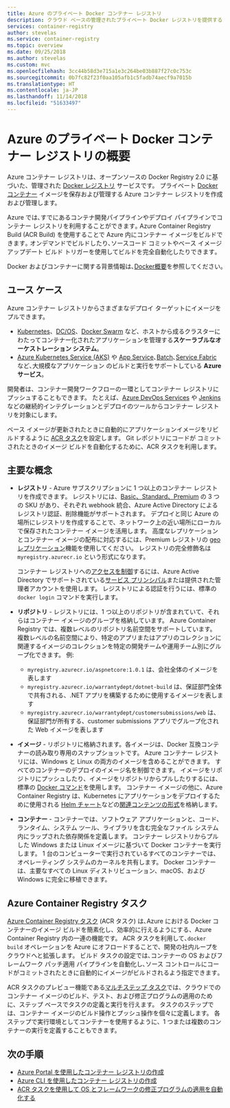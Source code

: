 ```yaml
---
title: Azure のプライベート Docker コンテナー レジストリ
description: クラウド ベースの管理されたプライベート Docker レジストリを提供する Azure Container Registry サービスの紹介です。
services: container-registry
author: stevelas
ms.service: container-registry
ms.topic: overview
ms.date: 09/25/2018
ms.author: stevelas
ms.custom: mvc
ms.openlocfilehash: 3cc44b58d3e715a1e3c264be03b887f27c0c753c
ms.sourcegitcommit: 0b7fc82f23f0aa105afb1c5fadb74aecf9a7015b
ms.translationtype: HT
ms.contentlocale: ja-JP
ms.lasthandoff: 11/14/2018
ms.locfileid: "51633497"
---
```

# <a name="introduction-to-private-docker-container-registries-in-azure"></a>Azure のプライベート Docker コンテナー レジストリの概要

Azure コンテナー レジストリは、オープンソースの Docker Registry 2.0 に基づいた、管理された [Docker レジストリ](https://docs.docker.com/registry/) サービスです。 プライベート [Docker コンテナー](https://www.docker.com/what-docker) イメージを保存および管理する Azure コンテナー レジストリを作成および管理します。

Azure では､すでにあるコンテナ開発パイプラインやデプロイ パイプラインでコンテナー レジストリを利用することができます｡ Azure Container Registry Build (ACR Build) を使用することで Azure 内にコンテナー イメージをビルドできます｡ オンデマンドでビルドしたり､ソースコード コミットやベース イメージ アップデート ビルド トリガーを使用してビルドを完全自動化したりできます｡

Docker およびコンテナーに関する背景情報は､[Docker概要](https://docs.docker.com/engine/docker-overview/)を参照してください｡

## <a name="use-cases"></a>ユース ケース

Azure コンテナー レジストリからさまざまなデプロイ ターゲットにイメージをプルできます。

* [Kubernetes](http://kubernetes.io/docs/)、[DC/OS](https://docs.mesosphere.com/)、[Docker Swarm](https://docs.docker.com/swarm/) など、ホストから成るクラスターにわたってコンテナー化されたアプリケーションを管理する**スケーラブルなオーケストレーション システム**。
* [Azure Kubernetes Service (AKS)](../aks/index.yml) や  [App Service](../app-service/index.yml)､[Batch](../batch/index.yml)､[Service Fabric](/azure/service-fabric/) など､大規模なアプリケーション のビルドと実行をサポートしている **Azure サービス**｡

開発者は、コンテナー開発ワークフローの一環としてコンテナー レジストリにプッシュすることもできます。 たとえば、[Azure DevOps Services](https://docs.microsoft.com/azure/devops/) や [Jenkins](https://jenkins.io/) などの継続的インテグレーションとデプロイのツールからコンテナー レジストリを対象にします。

ベース イメージが更新されたときに自動的にアプリケーションイメージをリビルドするように [ACR タスク](#azure-container-registry-build)を設定します。 Git レポジトリにコードが コミットされたときのイメージ ビルドを自動化するために、ACR タスクを利用します。

## <a name="key-concepts"></a>主要な概念

* **レジストリ** - Azure サブスクリプションに 1 つ以上のコンテナー レジストリを作成できます。 レジストリには、[Basic、Standard、Premium](container-registry-skus.md) の 3 つの SKU があり、それぞれ webhook 統合、Azure Active Directory によるレジストリ認証、削除機能がサポートされます。 デプロイと同じ Azure の場所にレジストリを作成することで、ネットワーク上の近い場所にローカルで保存されたコンテナー イメージを活用します。 高度なレプリケーションとコンテナー イメージの配布に対応するには、Premium レジストリの [geo レプリケーション](container-registry-geo-replication.md)機能を使用してください。 レジストリの完全修飾名は `myregistry.azurecr.io` という形式になります。

  コンテナー レジストリへの[アクセスを制御](container-registry-authentication.md)するには、Azure Active Directory でサポートされている[サービス プリンシパル](../active-directory/develop/app-objects-and-service-principals.md)または提供された管理者アカウントを使用します。 レジストリによる認証を行うには、標準の `docker login` コマンドを実行します。

* **リポジトリ** - レジストリには、1 つ以上のリポジトリが含まれていて、それらはコンテナー イメージのグループを格納しています。 Azure Container Registry では、複数レベルのリポジトリ名前空間をサポートしています。 複数レベルの名前空間により、特定のアプリまたはアプリのコレクションに関連するイメージのコレクションを特定の開発チームや運用チーム別にグループ化できます。 例: 

  * `myregistry.azurecr.io/aspnetcore:1.0.1` は、会社全体のイメージを表します
  * `myregistry.azurecr.io/warrantydept/dotnet-build` は、保証部門全体で共有される、.NET アプリを構築するために使用するイメージを表します
  * `myregistry.azurecr.io/warrantydept/customersubmissions/web` は、保証部門が所有する、customer submissions アプリでグループ化された Web イメージを表します

* **イメージ** - リポジトリに格納されます。各イメージは、Docker 互換コンテナーの読み取り専用のスナップショットです。 Azure コンテナー レジストリには、Windows と Linux の両方のイメージを含めることができます。 すべてのコンテナーのデプロイのイメージ名を制御できます。 イメージをリポジトリにプッシュしたり、イメージをリポジトリからプルしたりするには、標準の [Docker コマンド](https://docs.docker.com/engine/reference/commandline/)を使用します。 コンテナー イメージの他に、Azure Container Registry は、Kubernetes にアプリケーションをデプロイするために使用される [Helm チャート](container-registry-helm-repos.md)などの[関連コンテンツの形式](container-registry-image-formats.md)を格納します。

* **コンテナー** - コンテナーでは、ソフトウェア アプリケーションと、コード、ランタイム、システム ツール、ライブラリを含む完全なファイル システム内にラップされた依存関係を定義します。 コンテナー レジストリからプルした Windows または Linux イメージに基づいて Docker コンテナーを実行します。 1 台のコンピューターで実行されているすべてのコンテナーでは、オペレーティング システムのカーネルを共有します。 Docker コンテナーは、主要なすべての Linux ディストリビューション、macOS、および Windows に完全に移植できます。

## <a name="azure-container-registry-tasks"></a>Azure Container Registry タスク

[Azure Container Registry タスク](container-registry-tasks-overview.md) (ACR タスク) は､Azure における Docker コンテナーのイメージ ビルドを簡素化し、効率的に行えるようにする、Azure Container Registry 内の一連の機能です。 ACR タスクを利用して､`docker build` オペレーションを Azure にオフロードすることで、開発の社内ループをクラウドへと拡張します。 ビルド タスクの設定では､コンテナーの OS およびフレームワーク パッチ適用 パイプラインを自動化し､ソース コントロールにコードがコミットされたときに自動的にイメージがビルドされるよう指定できます｡

ACR タスクのプレビュー機能である[マルチステップ タスク](container-registry-tasks-overview.md#multi-step-tasks-preview)では、クラウドでのコンテナー イメージのビルド、テスト、および修正プログラムの適用のために、ステップ ベースでタスクの定義と実行を行えます。 タスクのステップでは、コンテナー イメージのビルド操作とプッシュ操作を個々に定義します。 各ステップで実行環境としてコンテナーを使用するように、1 つまたは複数のコンテナーの実行を定義することもできます。

## <a name="next-steps"></a>次の手順

* [Azure Portal を使用したコンテナー レジストリの作成](container-registry-get-started-portal.md)
* [Azure CLI を使用したコンテナー レジストリの作成](container-registry-get-started-azure-cli.md)
* [ACR タスクを使用して OS とフレームワークの修正プログラムの適用を自動化する](container-registry-tasks-overview.md)